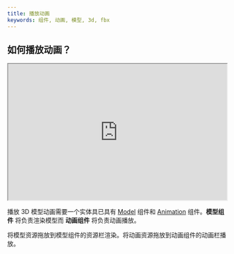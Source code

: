 ```yaml
---
title: 播放动画
keywords: 组件, 动画, 模型, 3d, fbx
---
```


## 如何播放动画？

<iframe src="https://www.youtube.com/embed/2MAxwOYLnh0?list=PL0KdXFF26E4Bpjx5R3B8LH6blmU-h3JLV?controls=2&showinfo=0" width="560" height="315" allowFullScreen style="max-width:100%"></iframe>

播放 3D 模型动画需要一个实体具已具有 <a href="http://developer.playcanvas.com/en/user-manual/packs/components/model/" target="_blank">Model</a> 组件和 <a href="http://developer.playcanvas.com/en/user-manual/packs/components/animation/" target="_blank">Animation</a> 组件。**模型组件** 将负责渲染模型而 **动画组件** 将负责动画播放。

将模型资源拖放到模型组件的资源栏渲染。将动画资源拖放到动画组件的动画栏播放。

